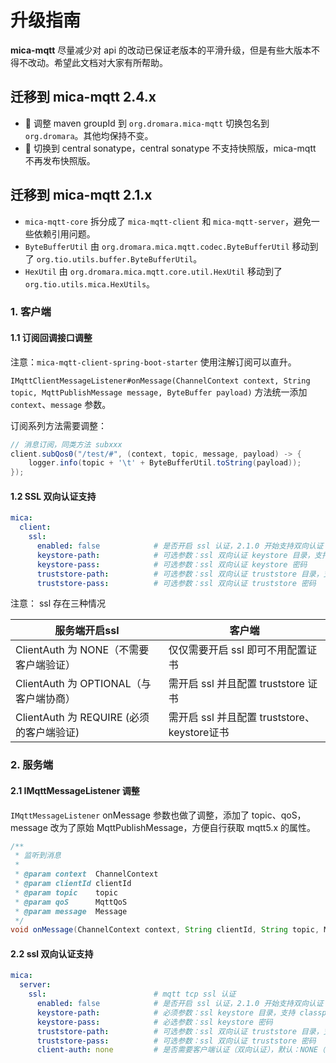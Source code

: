 # 升级指南

**mica-mqtt** 尽量减少对 api 的改动已保证老版本的平滑升级，但是有些大版本不得不改动。希望此文档对大家有所帮助。

## 迁移到 mica-mqtt 2.4.x

- :truck: 调整 maven groupId 到 `org.dromara.mica-mqtt` 切换包名到 `org.dromara`。其他均保持不变。
- :truck: 切换到 central sonatype，central sonatype 不支持快照版，mica-mqtt 不再发布快照版。

## 迁移到 mica-mqtt 2.1.x

- `mica-mqtt-core` 拆分成了 `mica-mqtt-client` 和 `mica-mqtt-server`，避免一些依赖引用问题。
- `ByteBufferUtil` 由 `org.dromara.mica.mqtt.codec.ByteBufferUtil` 移动到了 `org.tio.utils.buffer.ByteBufferUtil`。
- `HexUtil` 由 `org.dromara.mica.mqtt.core.util.HexUtil` 移动到了 `org.tio.utils.mica.HexUtils`。

### 1. 客户端

#### 1.1 订阅回调接口调整
注意：`mica-mqtt-client-spring-boot-starter` 使用注解订阅可以直升。

`IMqttClientMessageListener#onMessage(ChannelContext context, String topic, MqttPublishMessage message, ByteBuffer payload)` 方法统一添加 `context`、`message` 参数。

订阅系列方法需要调整：
```java
// 消息订阅，同类方法 subxxx
client.subQos0("/test/#", (context, topic, message, payload) -> {
    logger.info(topic + '\t' + ByteBufferUtil.toString(payload));
});
```

#### 1.2 SSL 双向认证支持
```yaml
mica:
  client:
    ssl:
      enabled: false            # 是否开启 ssl 认证，2.1.0 开始支持双向认证
      keystore-path:            # 可选参数：ssl 双向认证 keystore 目录，支持 classpath:/ 路径。
      keystore-pass:            # 可选参数：ssl 双向认证 keystore 密码
      truststore-path:          # 可选参数：ssl 双向认证 truststore 目录，支持 classpath:/ 路径。
      truststore-pass:          # 可选参数：ssl 双向认证 truststore 密码
```

注意： ssl 存在三种情况

| 服务端开启ssl                            | 客户端                                        |
| ---------------------------------------- | --------------------------------------------- |
| ClientAuth 为 NONE（不需要客户端验证）   | 仅仅需要开启 ssl 即可不用配置证书             |
| ClientAuth 为 OPTIONAL（与客户端协商）   | 需开启 ssl 并且配置 truststore 证书           |
| ClientAuth 为 REQUIRE (必须的客户端验证) | 需开启 ssl 并且配置 truststore、 keystore证书 |

### 2. 服务端

#### 2.1 IMqttMessageListener 调整

`IMqttMessageListener` onMessage 参数也做了调整，添加了 topic、qoS，message 改为了原始 MqttPublishMessage，方便自行获取 mqtt5.x 的属性。
```java
/**
 * 监听到消息
 *
 * @param context  ChannelContext
 * @param clientId clientId
 * @param topic    topic
 * @param qoS      MqttQoS
 * @param message  Message
 */
void onMessage(ChannelContext context, String clientId, String topic, MqttQoS qoS, MqttPublishMessage message);
```

#### 2.2 ssl 双向认证支持
```yaml
mica:
  server:
    ssl:                        # mqtt tcp ssl 认证
      enabled: false            # 是否开启 ssl 认证，2.1.0 开始支持双向认证
      keystore-path:            # 必须参数：ssl keystore 目录，支持 classpath:/ 路径。
      keystore-pass:            # 必选参数：ssl keystore 密码
      truststore-path:          # 可选参数：ssl 双向认证 truststore 目录，支持 classpath:/ 路径。
      truststore-pass:          # 可选参数：ssl 双向认证 truststore 密码
      client-auth: none         # 是否需要客户端认证（双向认证），默认：NONE（不需要）
```